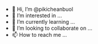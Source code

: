 - 👋 Hi, I’m @pikicheanbuol
- 👀 I’m interested in ...
- 🌱 I’m currently learning ...
- 💞️ I’m looking to collaborate on ...
- 📫 How to reach me ...

<!---
pikicheanbuol/pikicheanbuol is a ✨ special ✨ repository because its `README.md` (this file) appears on your GitHub profile.
You can click the Preview link to take a look at your changes.
--->
